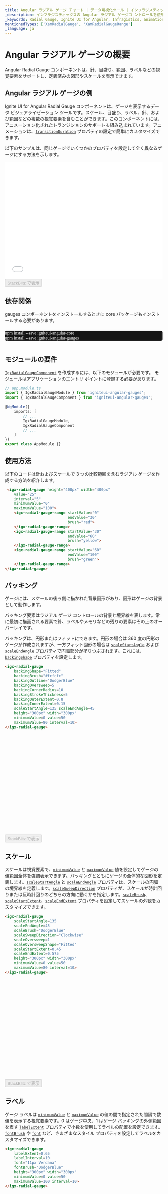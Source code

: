 ```yaml
---
title: Angular ラジアル ゲージ チャート | データ可視化ツール | インフラジスティックス
_description: インフラジスティックスの Angular ラジアル ゲージコ ントロールを使用して、魅力的なデータ可視化とダッシュボードを作成し、豊富なスタイルと対話機能を KPI で実現できます。Ignite UI for Angular ラジアル ゲージの設定可能な要素について説明します。
_keywords: Radial Gauge, Ignite UI for Angular, Infragistics, animation, labels, needle, scales, ranges, tick marks, ラジアル ゲージ, インフラジスティックス, アニメーション, ラベル, 針, スケール, 範囲, 目盛
mentionedTypes: ['XamRadialGauge', 'XamRadialGaugeRange']
_language: ja
---
```


# Angular ラジアル ゲージの概要

Angular Radial Gauge コンポーネントは、針、目盛り、範囲、ラベルなどの視覚要素をサポートし、定義済みの図形やスケールを表示できます。

## Angular ラジアル ゲージの例

Ignite UI for Angular Radial Gauge コンポーネントは、ゲージを表示するデータ ビジュアライゼーション ツールです。スケール、目盛り、ラベル、針、および範囲などの複数の視覚要素を含むことができます。このコンポーネントには、アニメーション化されたトランジションのサポートも組み込まれています。アニメーションは、[`transitionDuration`]({environment:dvApiBaseUrl}/products/ignite-ui-angular/api/docs/typescript/latest/classes/igxradialgaugecomponent.html#transitionduration) プロパティの設定で簡単にカスタマイズできます。

以下のサンプルは、同じゲージでいくつかのプロパティを設定して全く異なるゲージにする方法を示します。

<div class="sample-container loading" style="height: 375px">
    <iframe id="radial-gauge-sample-iframe" src='{environment:dvDemosBaseUrl}/gauges/radial-gauge-animation' width="100%" height="100%" seamless frameBorder="0" onload="onXPlatSampleIframeContentLoaded(this);" alt="Angular ラジアル ゲージの例"></iframe>
</div>
<div>
    <button data-localize="stackblitz" disabled class="stackblitz-btn"   data-iframe-id="radial-gauge-sample-iframe" data-demos-base-url="{environment:dvDemosBaseUrl}">StackBlitz で表示
    </button>


</div>

<div class="divider--half"></div>

<!-- Angular, React, WebComponents -->

## 依存関係

gauges コンポーネントをインストールするときに core パッケージもインストールする必要があります。

<pre style="background:#141414;color:white;display:inline-block;padding:16x;margin-top:10px;font-family:'Consolas';border-radius:5px;width:100%">
npm install --save igniteui-angular-core
npm install --save igniteui-angular-gauges
</pre>

<!-- end: Angular, React, WebComponents -->

## モジュールの要件

[`IgxRadialGaugeComponent`]({environment:dvApiBaseUrl}/products/ignite-ui-angular/api/docs/typescript/latest/classes/igxradialgaugecomponent.html) を作成するには、以下のモジュールが必要です。<!-- Angular, React, WebComponents --> <!-- end: Angular, React, WebComponents --><!-- Blazor -->モジュールはアプリケーションのエントリ ポイントに登録する必要があります。

```ts
// app.module.ts
import { IgxRadialGaugeModule } from 'igniteui-angular-gauges';
import { IgxRadialGaugeComponent } from 'igniteui-angular-gauges';

@NgModule({
    imports: [
        // ...
        IgxRadialGaugeModule,
        IgxRadialGaugeComponent
        // ...
    ]
})
export class AppModule {}
```

<div class="divider--half"></div>

## 使用方法

以下のコードは針およびスケールで 3 つの比較範囲を含むラジアル ゲージを作成する方法を紹介します。

```html
 <igx-radial-gauge height="400px" width="400px"
    value="25"
    interval="5"
    minimumValue="0"
    maximumValue="100">
    <igx-radial-gauge-range startValue="0"
                            endValue="30"
                            brush="red">
    </igx-radial-gauge-range>
    <igx-radial-gauge-range startValue="30"
                            endValue="60"
                            brush="yellow">
    </igx-radial-gauge-range>
    <igx-radial-gauge-range startValue="60"
                            endValue="100"
                            brush="green">
    </igx-radial-gauge-range>
</igx-radial-gauge>
```

<div class="divider--half"></div>

## バッキング

ゲージには、スケールの後ろ側に描かれた背景図形があり、図形はゲージの背景として動作します。

バッキング要素はラジアル ゲージ コントロールの背景と境界線を表します。常に最初に描画される要素で針、ラベルやメモリなどの残りの要素はその上のオーバーレイです。

バッキングは、円形またはフィットにできます。円形の場合は 360 度の円形のゲージが作成されますが、一方フィット図形の場合は [`scaleStartAngle`]({environment:dvApiBaseUrl}/products/ignite-ui-angular/api/docs/typescript/latest/classes/igxradialgaugecomponent.html#scalestartangle) および [`scaleEndAngle`]({environment:dvApiBaseUrl}/products/ignite-ui-angular/api/docs/typescript/latest/classes/igxradialgaugecomponent.html#scaleendangle) プロパティで円弧部分が塗りつぶされます。これには、[`backingShape`]({environment:dvApiBaseUrl}/products/ignite-ui-angular/api/docs/typescript/latest/classes/igxradialgaugecomponent.html#backingshape) プロパティを設定します。

```html
<igx-radial-gauge
    backingShape="Fitted"
    backingBrush="#fcfcfc"
    backingOutline="DodgerBlue"
    backingOversweep=5
    backingCornerRadius=10
    backingStrokeThickness=5
    backingOuterExtent=0.8
    backingInnerExtent=0.15
    scaleStartAngle=135 scaleEndAngle=45
    height="300px" width="300px"
    minimumValue=0 value=50
    maximumValue=80 interval=10>
</igx-radial-gauge>
```

<div class="sample-container loading" style="height: 320px">
    <iframe id="radial-gauge-backing-iframe" data-src='{environment:dvDemosBaseUrl}/gauges/radial-gauge-backing' width="100%" height="100%" seamless frameBorder="0" class="lazyload"></iframe>
</div>
<div>
    <button data-localize="stackblitz" disabled class="stackblitz-btn"   data-iframe-id="radial-gauge-backing-iframe" data-demos-base-url="{environment:dvDemosBaseUrl}">StackBlitz で表示
    </button>


</div>

## スケール

スケールは視覚要素で、[`minimumValue`]({environment:dvApiBaseUrl}/products/ignite-ui-angular/api/docs/typescript/latest/classes/igxradialgaugecomponent.html#minimumvalue) と [`maximumValue`]({environment:dvApiBaseUrl}/products/ignite-ui-angular/api/docs/typescript/latest/classes/igxradialgaugecomponent.html#maximumvalue) 値を設定してゲージの値範囲全体を強調表示できます。バッキングとともにゲージの全体的な図形を定義します。[`scaleStartAngle`]({environment:dvApiBaseUrl}/products/ignite-ui-angular/api/docs/typescript/latest/classes/igxradialgaugecomponent.html#scalestartangle) と [`scaleEndAngle`]({environment:dvApiBaseUrl}/products/ignite-ui-angular/api/docs/typescript/latest/classes/igxradialgaugecomponent.html#scaleendangle) プロパティは、スケールの円弧の境界線を定義します。[`scaleSweepDirection`]({environment:dvApiBaseUrl}/products/ignite-ui-angular/api/docs/typescript/latest/classes/igxradialgaugecomponent.html#scalesweepdirection) プロパティが、スケールが時計回りまたは反時計回りのどちらの方向に動くかを指定します。[`scaleBrush`]({environment:dvApiBaseUrl}/products/ignite-ui-angular/api/docs/typescript/latest/classes/igxradialgaugecomponent.html#scalebrush)、[`scaleStartExtent`]({environment:dvApiBaseUrl}/products/ignite-ui-angular/api/docs/typescript/latest/classes/igxradialgaugecomponent.html#scalestartextent)、[`scaleEndExtent`]({environment:dvApiBaseUrl}/products/ignite-ui-angular/api/docs/typescript/latest/classes/igxradialgaugecomponent.html#scaleendextent) プロパティを設定してスケールの外観をカスタマイズできます。

```html
<igx-radial-gauge
    scaleStartAngle=135
    scaleEndAngle=45
    scaleBrush="DodgerBlue"
    scaleSweepDirection="Clockwise"
    scaleOversweep=1
    scaleOversweepShape="Fitted"
    scaleStartExtent=0.45
    scaleEndExtent=0.575
    height="300px" width="300px"
    minimumValue=0 value=50
    maximumValue=80 interval=10>
</igx-radial-gauge>
```

<div class="sample-container loading" style="height: 320px">
    <iframe id="radial-gauge-scale-iframe" data-src='{environment:dvDemosBaseUrl}/gauges/radial-gauge-scale' width="100%" height="100%" seamless frameBorder="0" class="lazyload"></iframe>
</div>
<div>
    <button data-localize="stackblitz" disabled class="stackblitz-btn"   data-iframe-id="radial-gauge-scale-iframe" data-demos-base-url="{environment:dvDemosBaseUrl}">StackBlitz で表示
    </button>


</div>

## ラベル

ゲージ ラベルは [`minimumValue`]({environment:dvApiBaseUrl}/products/ignite-ui-angular/api/docs/typescript/latest/classes/igxradialgaugecomponent.html#minimumvalue) と [`maximumValue`]({environment:dvApiBaseUrl}/products/ignite-ui-angular/api/docs/typescript/latest/classes/igxradialgaugecomponent.html#maximumvalue) の値の間で指定された間隔で数値を表示する視覚要素です。0 はゲージ中央、1 はゲージ バッキングの外側範囲を表す [`labelExtent`]({environment:dvApiBaseUrl}/products/ignite-ui-angular/api/docs/typescript/latest/classes/igxradialgaugecomponent.html#labelextent) プロパティで小数を使用してラベルの配置を設定できます。[`fontBrush`]({environment:dvApiBaseUrl}/products/ignite-ui-angular/api/docs/typescript/latest/classes/igxradialgaugecomponent.html#fontbrush) や [`font`]({environment:dvApiBaseUrl}/products/ignite-ui-angular/api/docs/typescript/latest/classes/igxradialgaugecomponent.html#font) など、さまざまなスタイル プロパティを設定してラベルをカスタマイズできます。

```html
<igx-radial-gauge
    labelExtent=0.65
    labelInterval=10
    font="11px Verdana"
    fontBrush="DodgerBlue"
    height="300px" width="300px"
    minimumValue=0 value=50
    maximumValue=100 interval=10>
</igx-radial-gauge>
```

<div class="sample-container loading" style="height: 320px">
    <iframe id="radial-gauge-labels-iframe" data-src='{environment:dvDemosBaseUrl}/gauges/radial-gauge-labels' width="100%" height="100%" seamless frameBorder="0" class="lazyload"></iframe>
</div>
<div>
    <button data-localize="stackblitz" disabled class="stackblitz-btn"   data-iframe-id="radial-gauge-labels-iframe" data-demos-base-url="{environment:dvDemosBaseUrl}">StackBlitz で表示
    </button>


</div>

## 目盛

目盛は、ラジアル ゲージの中央から放射状に表示される細い線です。目盛には、主目盛および副目盛の 2 種類があり、主目盛りは [`minimumValue`]({environment:dvApiBaseUrl}/products/ignite-ui-angular/api/docs/typescript/latest/classes/igxradialgaugecomponent.html#minimumvalue) と [`maximumValue`]({environment:dvApiBaseUrl}/products/ignite-ui-angular/api/docs/typescript/latest/classes/igxradialgaugecomponent.html#maximumvalue) の間の [`interval`]({environment:dvApiBaseUrl}/products/ignite-ui-angular/api/docs/typescript/latest/classes/igxradialgaugecomponent.html#interval) に表示されます。また [`minorTickCount`]({environment:dvApiBaseUrl}/products/ignite-ui-angular/api/docs/typescript/latest/classes/igxradialgaugecomponent.html#minortickcount) プロパティは、隣接する 2 つの主目盛間の副目盛の数を指定します。目盛りの長さは、[`tickStartExtent`]({environment:dvApiBaseUrl}/products/ignite-ui-angular/api/docs/typescript/latest/classes/igxradialgaugecomponent.html#tickstartextent)、[`tickEndExtent`]({environment:dvApiBaseUrl}/products/ignite-ui-angular/api/docs/typescript/latest/classes/igxradialgaugecomponent.html#tickendextent)、[`minorTickStartExtent`]({environment:dvApiBaseUrl}/products/ignite-ui-angular/api/docs/typescript/latest/classes/igxradialgaugecomponent.html#minortickstartextent)、[`minorTickEndExtent`]({environment:dvApiBaseUrl}/products/ignite-ui-angular/api/docs/typescript/latest/classes/igxradialgaugecomponent.html#minortickendextent) に少数値 (0 から 1 の間) を設定して制御できます。

```html
<igx-radial-gauge
    tickStartExtent=0.45
    tickEndExtent=0.575
    tickStrokeThickness=2
    tickBrush="DodgerBlue"
    minorTickCount=4
    minorTickEndExtent=0.5
    minorTickStartExtent=0.575
    minorTickStrokeThickness=1
    minorTickBrush="DarkViolet"
    height="300px" width="300px"
    minimumValue=0 value=50
    maximumValue=80 interval=10>
</igx-radial-gauge>
```

<div class="sample-container loading" style="height: 320px">
    <iframe id="radial-gauge-tickmarks-iframe" data-src='{environment:dvDemosBaseUrl}/gauges/radial-gauge-tickmarks' width="100%" height="100%" seamless frameBorder="0" class="lazyload"></iframe>
</div>
<div>
    <button data-localize="stackblitz" disabled class="stackblitz-btn"   data-iframe-id="radial-gauge-tickmarks-iframe" data-demos-base-url="{environment:dvDemosBaseUrl}">StackBlitz で表示
    </button>


</div>

## 範囲

範囲に [`minimumValue`]({environment:dvApiBaseUrl}/products/ignite-ui-angular/api/docs/typescript/latest/classes/igxradialgaugecomponent.html#minimumvalue) や [`maximumValue`]({environment:dvApiBaseUrl}/products/ignite-ui-angular/api/docs/typescript/latest/classes/igxradialgaugecomponent.html#maximumvalue) プロパティで指定した連続値の境界を強調表示します。開始値と終了値を指定してゲージに複数の範囲を追加でき、各範囲には、[`brush`]({environment:dvApiBaseUrl}/products/ignite-ui-angular/api/docs/typescript/latest/classes/igxradialgaugerangecomponent.html#brush) や [`outline`]({environment:dvApiBaseUrl}/products/ignite-ui-angular/api/docs/typescript/latest/classes/igxradialgaugerangecomponent.html#outline) などのカスタマイズ プロパティがあります。または、[`rangeBrushes`]({environment:dvApiBaseUrl}/products/ignite-ui-angular/api/docs/typescript/latest/classes/igxradialgaugecomponent.html#rangebrushes) や [`rangeOutlines`]({environment:dvApiBaseUrl}/products/ignite-ui-angular/api/docs/typescript/latest/classes/igxradialgaugecomponent.html#rangeoutlines) プロパティを範囲の色リストに設定することもできます。

```html
<igx-radial-gauge
    height="300px" width="300px"
    minimumValue=0 value=50
    maximumValue=80 interval=10
    rangeBrushes ="red, yellow, green"
    rangeOutlines="red, yellow, green">
   <igx-radial-gauge-range
       startValue=5  endValue=15 brush="red">
   </igx-radial-gauge-range>
   <igx-radial-gauge-range
       startValue=15  endValue=35 brush="yellow">
   </igx-radial-gauge-range>
   <igx-radial-gauge-range
       startValue=35  endValue=45 brush="green">
   </igx-radial-gauge-range>
</igx-radial-gauge>
```

<div class="sample-container loading" style="height: 320px">
    <iframe id="radial-gauge-ranges-iframe" data-src='{environment:dvDemosBaseUrl}/gauges/radial-gauge-ranges' width="100%" height="100%" seamless frameBorder="0" class="lazyload"></iframe>
</div>
<div>
    <button data-localize="stackblitz" disabled class="stackblitz-btn"   data-iframe-id="radial-gauge-ranges-iframe" data-demos-base-url="{environment:dvDemosBaseUrl}">StackBlitz で表示
    </button>


</div>

## 針

ゲージ針は、ゲージの設定値を示す視覚要素です。針は、あらかじめ定義されたいくつかの図形の中から選択でき、ピボット図形をゲージの中心に配置できます。またピボット図形は、事前に定義された図形の 1 つを使用します。オーバーレイとアンダーレイを含むピボット図形には、図形に適用する別のピボット ブラシがあります。

サポートされている針の形とキャップは、[`needleShape`]({environment:dvApiBaseUrl}/products/ignite-ui-angular/api/docs/typescript/latest/classes/igxradialgaugecomponent.html#needleshape) と [`needlePivotShape`]({environment:dvApiBaseUrl}/products/ignite-ui-angular/api/docs/typescript/latest/classes/igxradialgaugecomponent.html#needlepivotshape) プロパティで設定します。

ゲージのインタラクティブ モードを有効 ([`isNeedleDraggingEnabled`]({environment:dvApiBaseUrl}/products/ignite-ui-angular/api/docs/typescript/latest/classes/igxradialgaugecomponent.html#isneedledraggingenabled) プロパティを使用) にするとユーザーは [`minimumValue`]({environment:dvApiBaseUrl}/products/ignite-ui-angular/api/docs/typescript/latest/classes/igxradialgaugecomponent.html#minimumvalue) と [`maximumValue`]({environment:dvApiBaseUrl}/products/ignite-ui-angular/api/docs/typescript/latest/classes/igxradialgaugecomponent.html#maximumvalue) の値間で針をドラッグして値を変更できるようになります。

```html
<igx-radial-gauge
    value=50
    isNeedleDraggingEnabled=true
    isNeedleDraggingConstrained=true
    needleShape="NeedleWithBulb"
    needleBrush="DodgerBlue"
    needleOutline="DodgerBlue"
    needleEndExtent=0.475
    needleStrokeThickness=1
    needlePivotShape="CircleOverlay"
    needlePivotBrush="#9f9fa0"
    needlePivotOutline="#9f9fa0"
    needlePivotWidthRatio=0.2
    needlePivotStrokeThickness=1
    height="300px" width="300px"
    minimumValue=0
    maximumValue=80 interval=10>
</igx-radial-gauge>
```

<div class="sample-container loading" style="height: 320px">
    <iframe id="radial-gauge-needle-iframe" data-src='{environment:dvDemosBaseUrl}/gauges/radial-gauge-needle' width="100%" height="100%" seamless frameBorder="0" class="lazyload"></iframe>
</div>
<div>
    <button data-localize="stackblitz" disabled class="stackblitz-btn"   data-iframe-id="radial-gauge-needle-iframe" data-demos-base-url="{environment:dvDemosBaseUrl}">StackBlitz で表示
    </button>


</div>

## まとめ

上記すべてのコード スニペットを以下のコード ブロックにまとめています。プロジェクトに簡単にコピーしてブレットグラフのすべての機能を再現できます。

```html
<igx-radial-gauge
    height="300px" width="300px"
    minimumValue=0
    maximumValue=80
    scaleStartAngle=135
    scaleEndAngle=45
    scaleBrush="#c6c6c6"
    scaleSweepDirection="Clockwise"
    scaleOversweep=1
    scaleOversweepShape="Fitted"
    scaleStartExtent=0.45
    scaleEndExtent=0.575

    value=70
    isNeedleDraggingEnabled=true
    isNeedleDraggingConstrained=true
    needleShape="NeedleWithBulb"
    needleBrush="DodgerBlue"
    needleOutline="DodgerBlue"
    needleEndExtent=0.475
    needleStrokeThickness=1
    needlePivotShape="CircleOverlay"
    needlePivotBrush="#9f9fa0"
    needlePivotOutline="#9f9fa0"
    needlePivotWidthRatio=0.2
    needlePivotStrokeThickness=1

    interval=10
    tickStartExtent=0.45
    tickEndExtent=0.575
    tickStrokeThickness=2
    tickBrush="Black"
    minorTickCount=4
    minorTickEndExtent=0.5
    minorTickStartExtent=0.575
    minorTickStrokeThickness=1
    minorTickBrush="Black"

    labelExtent=0.65
    labelInterval=10
    font="11px Verdana"
    fontBrush="Black"

    backingShape="Fitted"
    backingBrush="#ededed"
    backingOutline="Gray"
    backingOversweep=5
    backingCornerRadius=10
    backingStrokeThickness=5
    backingOuterExtent=0.8
    backingInnerExtent=0.15

    rangeBrushes ="#a4bd29, #F86232"
    rangeOutlines="#a4bd29, #F86232">
    <igx-radial-gauge-range
        startValue=20 endValue=40
        innerStartExtent=0.45 innerEndExtent=0.45
        outerStartExtent=0.57 outerEndExtent=0.57>
    </igx-radial-gauge-range>
    <igx-radial-gauge-range
        startValue=40 endValue=60
        innerStartExtent=0.45 innerEndExtent=0.45
        outerStartExtent=0.57 outerEndExtent=0.57>
    </igx-radial-gauge-range>
</igx-radial-gauge>
```
